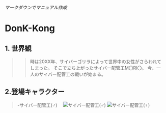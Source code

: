*マークダウンでマニュアル作成*
# DonK-Kong

## 1. 世界観
>> 時は20XX年、サイバーゴリラによって世界中の女性がさらわれてしまった。
>> そこで立ち上がったサイバー配管工M〇RI〇。
>> 今、一人のサイバー配管工の戦いが始まる。

## 2.登場キャラクター
  > -サイバー配管工(♂)
  　![サイバー配管工(♂)](./docs/sybermario(male).png"サイバー配管工(♂)")
    ![サイバー配管工(♀)](./docs/sybermario(female).png"サイバー配管工(♂)")
